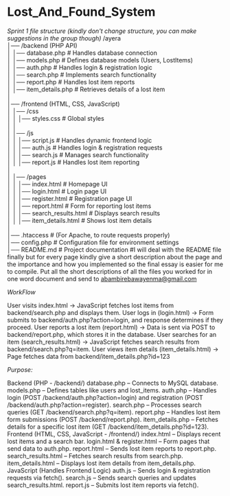 # Lost_And_Found_System

_Sprint 1 file structure (kindly don't change structure, you can make suggestions in the group though)_
/ayera  
│── /backend (PHP API)  
│   │── database.php  # Handles database connection  
│   │── models.php  # Defines database models (Users, LostItems)  
│   │── auth.php  # Handles login & registration logic  
│   │── search.php  # Implements search functionality  
│   │── report.php  # Handles lost item reports  
│   │── item_details.php  # Retrieves details of a lost item  
│  
│── /frontend (HTML, CSS, JavaScript)  
│   │── /css  
│   │   │── styles.css  # Global styles  
│   │  
│   │── /js  
│   │   │── script.js  # Handles dynamic frontend logic  
│   │   │── auth.js  # Handles login & registration requests  
│   │   │── search.js  # Manages search functionality  
│   │   │── report.js  # Handles lost item reporting  
│  
│   │── /pages  
│   │   │── index.html  # Homepage UI  
│   │   │── login.html  # Login page UI  
│   │   │── register.html  # Registration page UI  
│   │   │── report.html  # Form for reporting lost items  
│   │   │── search_results.html  # Displays search results  
│   │   │── item_details.html  # Shows lost item details  
│  
│── .htaccess  # (For Apache, to route requests properly)  
│── config.php  # Configuration file for environment settings  
│── README.md  # Project documentation  #I will deal with the README file finally but for every page kindly give a short description about the page and the importance and how you implemented so the final essay is easier for me to compile. Put all the short descriptions of all the files you worked for in one word document and send to abambirebawayenma@gmail.com

_WorkFlow_

User visits index.html → JavaScript fetches lost items from backend/search.php and displays them.
User logs in (login.html) → Form submits to backend/auth.php?action=login, and response determines if they proceed.
User reports a lost item (report.html) → Data is sent via POST to backend/report.php, which stores it in the database.
User searches for an item (search_results.html) → JavaScript fetches search results from backend/search.php?q=item.
User views item details (item_details.html) → Page fetches data from backend/item_details.php?id=123


_Purpose:_

Backend (PHP - /backend/)
database.php – Connects to MySQL database.
models.php – Defines tables like users and lost_items.
auth.php – Handles login (POST /backend/auth.php?action=login) and registration (POST /backend/auth.php?action=register).
search.php – Processes search queries (GET /backend/search.php?q=item).
report.php – Handles lost item form submissions (POST /backend/report.php).
item_details.php – Fetches details for a specific lost item (GET /backend/item_details.php?id=123).
Frontend (HTML, CSS, JavaScript - /frontend/)
index.html – Displays recent lost items and a search bar.
login.html & register.html – Form pages that send data to auth.php.
report.html – Sends lost item reports to report.php.
search_results.html – Fetches search results from search.php.
item_details.html – Displays lost item details from item_details.php.
JavaScript (Handles Frontend Logic)
auth.js – Sends login & registration requests via fetch().
search.js – Sends search queries and updates search_results.html.
report.js – Submits lost item reports via fetch().



